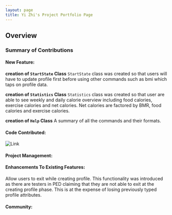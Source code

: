 ```yaml
---
layout: page
title: Yi Zhi's Project Portfolio Page
---
```




## Overview


### Summary of Contributions
#### **New Feature**:
**creation of `StartState` Class**
`StartState` class was created so that users will have to update profile first before using other commands such as bmi
which taps on profile data.

**creation of `Statistics` Class**
`Statistics` class was created so that user are able to see weekly and daily calorie overview including food calories,
exercise calories and net calories. Net calories are factored by BMR, food calories and exercise calories.

**creation of `Help` Class**
A summary of all the commands and their formats.

#### **Code Contributed**:
![Link](https://nus-cs2113-ay2122s1.github.io/tp-dashboard/?search=&sort=groupTitle&sortWithin=title&timeframe=commit&mergegroup=&groupSelect=groupByRepos&breakdown=true&checkedFileTypes=docs~functional-code~test-code~other&since=2021-09-25&tabOpen=true&tabType=authorship&tabAuthor=tttyyzzz&tabRepo=AY2122S1-CS2113T-F14-2%2Ftp%5Bmaster%5D&authorshipIsMergeGroup=false&authorshipFileTypes=docs~functional-code~test-code&authorshipIsBinaryFileTypeChecked=false)
#### **Project Management**:

#### **Enhancements To Existing Features**:
Allow users to exit while creating profile. This functionality was introduced as there are testers in PED claiming 
that they are not able to exit at the creating profile phase. This is at the expense of losing previously typed 
profile attributes.

#### **Community**:
